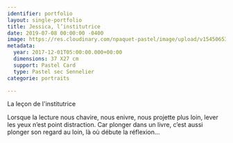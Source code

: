 ```yaml
---
identifier: portfolio
layout: single-portfolio
title: Jessica, l’institutrice
date: 2019-07-08 00:00:00 -0400
image: https://res.cloudinary.com/npaquet-pastel/image/upload/v1545065359/Version-2-2.jpg
metadata:
  year: 2017-12-01T05:00:00.000+00:00
  dimensions: 37 X27 cm
  support: Pastel Card
  type: Pastel sec Sennelier
categorie: portraits

---
```

La leçon de l'institutrice

Lorsque la lecture nous chavire, nous enivre, nous projette plus loin, lever les yeux n’est point distraction. Car plonger dans un livre, c’est aussi plonger son regard au loin, là où débute la réflexion…